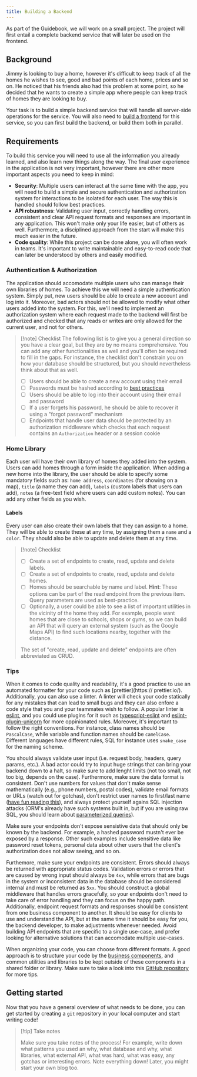 ```yaml
---
title: Building a Backend
---
```


As part of the Guidebook, we will work on a small project. The project will first entail a complete backend service that will later be used on the frontend.

## Background

Jimmy is looking to buy a home, however it's difficult to keep track of all the homes he wishes to see, good and bad points of each home, prices and so on. He noticed that his friends also had this problem at some point, so he decided that he wants to create a simple app where people can keep track of homes they are looking to buy.

Your task is to build a simple backend service that will handle all server-side operations for the service. You will also need to [build a frontend](/frontend/building-a-frontend) for this service, so you can first build the backend, or build them both in parallel.

## Requirements

To build this service you will need to use all the information you already learned, and also learn new things along the way. The final user experience in the application is not very important, however there are other more important aspects you need to keep in mind:

- **Security**: Multiple users can interact at the same time with the app, you will need to build a simple and secure authentication and authorization system for interactions to be isolated for each user. The way this is handled should follow best practices.
- **API robustness**: Validating user input, correctly handling errors, consistent and clear API request formats and responses are important in any application. This won't make only your life easier, but of others as well. Furthermore, a disciplined approach from the start will make this much easier in the future.
- **Code quality**: While this project can be done alone, you will often work in teams. It's important to write maintainable and easy-to-read code that can later be understood by others and easily modified.

### Authentication & Authorization

The application should accomodate multiple users who can manage their own libraries of homes. To achieve this we will need a simple authentication system. Simply put, new users should be able to create a new account and log into it. Moreover, bad actors should not be allowed to modify what other users added into the system. For this, we'll need to implement an authorization system where each request made to the backend will first be authorized and checked that any reads or writes are only allowed for the current user, and not for others.

> [!note] Checklist
> The following list is to give you a general direction so you have a clear goal, but they are by no means comprehensive. You can add any other functionalities as well and you'll often be required to fill in the gaps. For instance, the checklist don't constrain you on how your database should be structured, but you should nevertheless think about that as well.
> 
> - [ ] Users should be able to create a new account using their email
> - [ ] Passwords must be hashed according to [best practices](https://cheatsheetseries.owasp.org/cheatsheets/Password_Storage_Cheat_Sheet.html)
> - [ ] Users should be able to log into their account using their email and password
> - [ ] If a user forgets his password, he should be able to recover it using a "forgot password" mechanism
> - [ ] Endpoints that handle user data should be protected by an authorization middleware which checks that each request contains an `Authorization` header or a session cookie

### Home Library

Each user will have their own library of homes they added into the system. Users can add homes through a form inside the application. When adding a new home into the library, the user should be able to specify some mandatory fields such as: `home address`, `coordinates` (for showing on a map), `title` (a name they can add), `labels` (custom labels that users can add), `notes` (a free-text field where users can add custom notes). You can add any other fields as you wish.

#### Labels

Every user can also create their own labels that they can assign to a home. They will be able to create these at any time, by assigning them a `name` and a `color`. They should also be able to update and delete them at any time.

> [!note] Checklist
> - [ ] Create a set of endpoints to create, read, update and delete labels.
> - [ ] Create a set of endpoints to create, read, update and delete homes.
> - [ ] Homes should be searchable by name and label. **Hint**: These options can be part of the read endpoint from the previous item. Query parameters are used as best-practice.
> - [ ] Optionally, a user could be able to see a list of important utilities in the vicinity of the home they add. For example, people want homes that are close to schools, shops or gyms, so we can build an API that will query an external system (such as the Google Maps API) to find such locations nearby, together with the distance.
>
> The set of "create, read, update and delete" endpoints are often abbreviated as CRUD.

### Tips

When it comes to code quality and readability, it's a good practice to use an automated formatter for your code such as [prettier](https:// prettier.io/). Additionally, you can also use a linter. A linter will check your code statically for any mistakes that can lead to small bugs and they can also enfore a code style that you and your teammates wish to follow. A popular linter is [eslint](https://eslint.org/), and you could use plugins for it such as [typescript-eslint](https://typescript-eslint.io/) and [eslint-plugin-unicorn](https://github.com/sindresorhus/eslint-plugin-unicorn) for more oppinionated rules. Moreover, it's important to follow the right conventions. For instance, class names should be `PascalCase`, while variable and function names should be `camelCase`. Different languages have different rules, SQL for instance uses `snake_case` for the naming scheme.

You should always validate user input (i.e. request body, headers, query params, etc.). A bad actor could try to input huge strings that can bring your backend down to a halt, so make sure to add lenght limits (not too small, not too big, depends on the case). Furthermore, make sure the data format is consistent. Don't use numbers for values that don't make sense mathematically (e.g., phone numbers, postal codes), validate email formats or URLs (watch out for gotchas), don't restrict user names to first/last name ([have fun reading this](https://www.kalzumeus.com/2010/06/17/falsehoods-programmers-believe-about-names/)), and always protect yourself agains SQL injection attacks (ORM's already have such systems built in, but if you are using raw SQL, you should learn about [parameterized queries](https://node-postgres.com/features/queries)).

Make sure your endpoints don't expose sensistive data that should only be known by the backend. For example, a hashed password mustn't ever be exposed by a response. Other such examples include sensitive data like password reset tokens, personal data about other users that the client's authorization does not allow seeing, and so on.

Furthemore, make sure your endpoints are consistent. Errors should always be returned with appropriate status codes. Validation errors or errors that are caused by wrong input should always be `4xx`, while errors that are bugs in the system or inconsistent data in the database should be considered internal and must be returned as `5xx`. You should construct a global middleware that handles errors gracefully, so your endpoints don't need to take care of error handling and they can focus on the happy path. Additionally, endpoint request formats and responses should be consistent from one business component to another. It should be easy for clients to use and understand the API, but at the same time it should be easy for you, the backend developer, to make adjustments whenever needed. Avoid building API endpoints that are specific to a single use-case, and prefer looking for alternative solutions that can accomodate multiple use-cases.

When organizing your code, you can choose from different formats. A good approach is to structure your code by the [business components](https://github.com/goldbergyoni/nodebestpractices?tab=readme-ov-file#1-project-architecture-practices), and common utilities and libraries to be kept outside of these components in a shared folder or library. Make sure to take a look into this [GitHub repository](https://github.com/goldbergyoni/nodebestpractices) for more tips.

## Getting started

Now that you have a general overview of what needs to be done, you can get started by creating a `git` repository in your local computer and start writing code!

> [!tip] Take notes
>
> Make sure you take notes of the process! For example, write down what patterns you used an why, what database and why, what libraries, what external API, what was hard, what was easy, any gotchas or interesting errors. Note everything down! Later, you might start your own blog too.